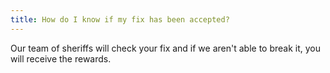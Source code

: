 ```yaml
---
title: How do I know if my fix has been accepted?
---
```


Our team of sheriffs will check your fix and if we aren't able to break it, you will receive the rewards.
